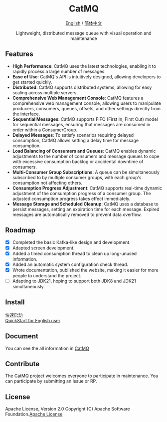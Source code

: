 <div align="center">
<h1 align="center">CatMQ</h1>

[English](./README.md) / [简体中文](./README_CN.md)

Lightweight, distributed message queue with visual operation and maintenance
</div>

## Features

- **High Performance**: CatMQ uses the latest technologies, enabling it to rapidly process a large number of messages.
- **Ease of Use**: CatMQ's API is intuitively designed, allowing developers to get started quickly.
- **Distributed**: CatMQ supports distributed systems, allowing for easy scaling across multiple servers.
- **Comprehensive Web Management Console**: CatMQ features a comprehensive web management console, allowing users to manipulate producers, consumers, queues, offsets, and other settings directly from the interface.
- **Sequential Messages**: CatMQ supports FIFO (First In, First Out) model for sequential messages, ensuring that messages are consumed in order within a ConsumerGroup.
- **Delayed Messages**: To satisfy scenarios requiring delayed consumption, CatMQ allows setting a delay time for message consumption.
- **Load Balancing of Consumers and Queues**: CatMQ enables dynamic adjustments to the number of consumers and message queues to cope with excessive consumption backlog or accidental downtime of consumers.
- **Multi-Consumer Group Subscriptions**: A queue can be simultaneously subscribed to by multiple consumer groups, with each group's consumption not affecting others.
- **Consumption Progress Adjustment**: CatMQ supports real-time dynamic adjustment of the consumption progress of a consumer group. The adjusted consumption progress takes effect immediately.
- **Message Storage and Scheduled Cleanup**: CatMQ uses a database to persist messages, setting an expiration time for each message. Expired messages are automatically removed to prevent data overflow.


## Roadmap
- [x] Completed the basic Kafka-like design and development.
- [x] Adapted screen development.
- [x] Added a timed consumption thread to clean up long-unused information.
- [x] Added an automatic system configuration check thread.
- [x] Wrote documentation, published the website, making it easier for more people to understand the project.
- [ ] Adapting to JDK21, hoping to support both JDK8 and JDK21 simultaneously.

## Install
[快速启动](https://iambiglee.github.io/docs/example/quickstart/)  
[QuickStart for English user](https://iambiglee.github.io/en/docs/example/quickstart/)

## Document
You can see the all information in [CatMQ](https://iambiglee.github.io/docs/example/introduce/)

## Contribute
The CatMQ project welcomes everyone to participate in maintenance. You can participate by submitting an Issue or RP.

## License
Apache License, Version 2.0 Copyright (C) Apache Software Foundation.[Apache License](https://www.apache.org/licenses/LICENSE-2.0.html)